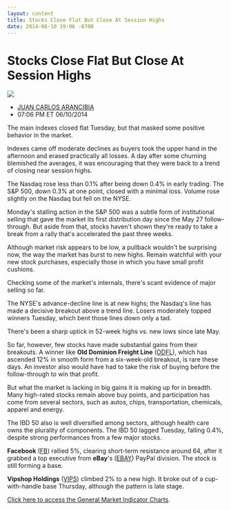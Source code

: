 ```yaml
---
layout: content
title: Stocks Close Flat But Close At Session Highs
date: 2014-06-10 19:06 -0700
---
```



Stocks Close Flat But Close At Session Highs
=============================================


![](https://www.investors.com/wp-content/uploads/ibd-migrated-images/MPv_140611_635380112917177770.png)

* [JUAN CARLOS ARANCIBIA](https://www.investors.com/author/arancibiaj/ "Posts by JUAN CARLOS ARANCIBIA")
* 07:06 PM ET 06/10/2014




The main indexes closed flat Tuesday, but that masked some positive behavior in the market.


Indexes came off moderate declines as buyers took the upper hand in the afternoon and erased practically all losses. A day after some churning blemished the averages, it was encouraging that they were back to a trend of closing near session highs.


The Nasdaq rose less than 0.1% after being down 0.4% in early trading. The S&P 500, down 0.3% at one point, closed with a minimal loss. Volume rose slightly on the Nasdaq but fell on the NYSE.


Monday's stalling action in the S&P 500 was a subtle form of institutional selling that gave the market its first distribution day since the May 27 follow-through. But aside from that, stocks haven't shown they're ready to take a break from a rally that's accelerated the past three weeks.


Although market risk appears to be low, a pullback wouldn't be surprising now, the way the market has burst to new highs. Remain watchful with your new stock purchases, especially those in which you have small profit cushions.


Checking some of the market's internals, there's scant evidence of major selling so far.


The NYSE's advance-decline line is at new highs; the Nasdaq's line has made a decisive breakout above a trend line. Losers moderately topped winners Tuesday, which bent those lines down only a tad.


There's been a sharp uptick in 52-week highs vs. new lows since late May.


So far, however, few stocks have made substantial gains from their breakouts. A winner like **Old Dominion Freight Line** ([ODFL](https://research.investors.com/quote.aspx?symbol=ODFL)), which has ascended 12% in smooth form from a six-week-old breakout, is rare these days. An investor also would have had to take the risk of buying before the follow-through to win that profit.


But what the market is lacking in big gains it is making up for in breadth. Many high-rated stocks remain above buy points, and participation has come from several sectors, such as autos, chips, transportation, chemicals, apparel and energy.


The IBD 50 also is well diversified among sectors, although health care owns the plurality of components. The IBD 50 lagged Tuesday, falling 0.4%, despite strong performances from a few major stocks.


**Facebook** ([FB](https://research.investors.com/quote.aspx?symbol=FB)) rallied 5%, clearing short-term resistance around 64, after it grabbed a top executive from **eBay**'s ([EBAY](https://research.investors.com/quote.aspx?symbol=EBAY)) PayPal division. The stock is still forming a base.


**Vipshop Holdings** ([VIPS](https://research.investors.com/quote.aspx?symbol=VIPS)) climbed 2% to a new high. It broke out of a cup-with-handle base Thursday, although the pattern is late stage.


[Click here to access the General Market Indicator Charts](https://www.investors.com/pdf/GMI_061114.pdf).





